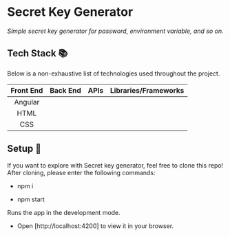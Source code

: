 # Secret Key Generator

<em>Simple secret key generator for password, environment variable, and so on. </em>

## Tech Stack :books:

Below is a non-exhaustive list of technologies used throughout the project.

| Front End |  Back End   | APIs | Libraries/Frameworks |
| :-------: | :---------: | :--: | :------------------: |
|  Angular  |             |      |                      |
|   HTML    |             |      |
|    CSS    |             |      |

## Setup :rocket:

If you want to explore with Secret key generator, feel free to clone this repo! After cloning, please enter the following commands:

- npm i

- npm start

Runs the app in the development mode.

- Open [http://localhost:4200] to view it in your browser.
